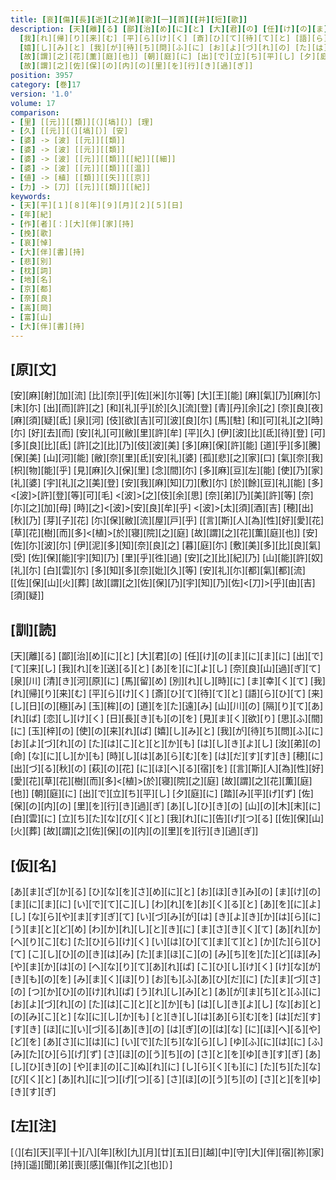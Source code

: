 ```yaml
---
title: [哀][傷][長][逝][之][弟][歌][一][首][[并][短][歌]]
description: [天][離][る] [鄙][治][め][に][と] [大][君][の] [任][け][の][ま][に][ま][に] [出][で][て][来][し] [我][れ][を][送][る][と] [あ][を][に][よ][し] [奈][良][山][過][ぎ][て] [泉][川] [清][き][河][原][に] [馬][留][め] [別][れ][し][時][に] [ま][幸][く][て]
  [我][れ][帰][り][来][む] [平][ら][け][く] [斎][ひ][て][待][て][と] [語][ら][ひ][て] [来][し][日][の][極][み] [玉][桙][の] [道][を][た][遠][み] [山][川][の] [隔][り][て][あ][れ][ば] [恋][し][け][く] [日][長][き][も][の][を] [見][ま][く][欲][り] [思][ふ][間][に] [玉][梓][の] [使][の][来][れ][ば]
  [嬉][し][み][と] [我][が][待][ち][問][ふ][に] [お][よ][づ][れ][の] [た][は][こ][と][と][か][も] [は][し][き][よ][し] [汝][弟][の][命] [な][に][し][か][も] [時][し][は][あ][ら][む][を] [は][だ][す][す][き] [穂][に][出][づ][る][秋][の] [萩][の][花] [に][ほ][へ][る][宿][を] [[言][斯][人][為][性][好][愛][花][草][花][樹][而][多]<[植]>[於][寝][院][之][庭]
  [故][謂][之][花][薫][庭][也]] [朝][庭][に] [出][で][立][ち][平][し] [夕][庭][に] [踏][み][平][げ][ず] [佐][保][の][内][の] [里][を][行][き][過][ぎ] [あ][し][ひ][き][の] [山][の][木][末][に] [白][雲][に] [立][ち][た][な][び][く][と] [我][れ][に][告][げ][つ][る] [[佐][保][山][火][葬]
  [故][謂][之][佐][保][の][内][の][里][を][行][き][過][ぎ]]
position: 3957
category: [巻]17
version: '1.0'
volume: 17
comparison:
- [里] [[元]][[類]][（][塙][）] [理]
- [久] [[元]][（][塙][）] [安]
- [婆] -> [波] [[元]][[類]]
- [婆] -> [波] [[元]][[類]]
- [婆] -> [波] [[元]][[類]][[紀]][[細]]
- [婆] -> [波] [[元]][[類]][[温]]
- [値] -> [植] [[類]][[矢]][[京]]
- [力] -> [刀] [[元]][[類]][[紀]]
keywords:
- [天][平][１][８][年][９][月][２][５][日]
- [年][紀]
- [作][者][：][大][伴][家][持]
- [挽][歌]
- [哀][悼]
- [大][伴][書][持]
- [悲][別]
- [枕][詞]
- [地][名]
- [京][都]
- [奈][良]
- [高][岡]
- [富][山]
- [大][伴][書][持]
---
```


## [原][文]

[安][麻][射][加][流] [比][奈][乎][佐][米][尓][等] [大][王][能] [麻][氣][乃][麻][尓][末][尓] [出][而][許][之] [和][礼][乎][於][久][流][登] [青][丹][余][之] [奈][良][夜][麻][須][疑][氐] [泉][河] [伎][欲][吉][可][波][良][尓] [馬][駐] [和][可][礼][之][時][尓] [好][去][而] [安][礼][可][敝][里][許][牟] [平][久] [伊][波][比][氐][待][登] [可][多][良][比][氐] [許][之][比][乃][伎][波][美] [多][麻][保][許][能] [道][乎][多][騰][保][美] [山][河][能] [敝][奈][里][氐][安][礼][婆] [孤][悲][之][家][口] [氣][奈][我][枳][物][能][乎] [見][麻][久][保][里] [念][間][尓] [多][麻][豆][左][能] [使][乃][家][礼][婆] [宇][礼][之][美][登] [安][我][麻][知][刀][敷][尓] [於][餘][豆][礼][能] [多]<[波]>[許][登][等][可][毛] <[波]>[之][伎][余][思] [奈][弟][乃][美][許][等] [奈][尓][之][加][母] [時][之]<[波]>[安][良][牟][乎] <[波]>[太][須][酒][吉] [穂][出][秋][乃] [芽][子][花] [尓][保][敝][流][屋][戸][乎] [[言][斯][人][為][性][好][愛][花][草][花][樹][而][多]<[植]>[於][寝][院][之][庭] [故][謂][之][花][薫][庭][也]] [安][佐][尓][波][尓] [伊][泥][多][知][奈][良][之] [暮][庭][尓] [敷][美][多][比][良][氣][受] [佐][保][能][宇][知][乃] [里][乎][徃][過] [安][之][比][紀][乃] [山][能][許][奴][礼][尓] [白][雲][尓] [多][知][多][奈][妣][久][等] [安][礼][尓][都][氣][都][流] [[佐][保][山][火][葬] [故][謂][之][佐][保][乃][宇][知][乃][佐]<[刀]>[乎][由][吉][須][疑]]

## [訓][読]

[天][離][る] [鄙][治][め][に][と] [大][君][の] [任][け][の][ま][に][ま][に] [出][で][て][来][し] [我][れ][を][送][る][と] [あ][を][に][よ][し] [奈][良][山][過][ぎ][て] [泉][川] [清][き][河][原][に] [馬][留][め] [別][れ][し][時][に] [ま][幸][く][て] [我][れ][帰][り][来][む] [平][ら][け][く] [斎][ひ][て][待][て][と] [語][ら][ひ][て] [来][し][日][の][極][み] [玉][桙][の] [道][を][た][遠][み] [山][川][の] [隔][り][て][あ][れ][ば] [恋][し][け][く] [日][長][き][も][の][を] [見][ま][く][欲][り] [思][ふ][間][に] [玉][梓][の] [使][の][来][れ][ば] [嬉][し][み][と] [我][が][待][ち][問][ふ][に] [お][よ][づ][れ][の] [た][は][こ][と][と][か][も] [は][し][き][よ][し] [汝][弟][の][命] [な][に][し][か][も] [時][し][は][あ][ら][む][を] [は][だ][す][す][き] [穂][に][出][づ][る][秋][の] [萩][の][花] [に][ほ][へ][る][宿][を] [[言][斯][人][為][性][好][愛][花][草][花][樹][而][多]<[植]>[於][寝][院][之][庭] [故][謂][之][花][薫][庭][也]] [朝][庭][に] [出][で][立][ち][平][し] [夕][庭][に] [踏][み][平][げ][ず] [佐][保][の][内][の] [里][を][行][き][過][ぎ] [あ][し][ひ][き][の] [山][の][木][末][に] [白][雲][に] [立][ち][た][な][び][く][と] [我][れ][に][告][げ][つ][る] [[佐][保][山][火][葬] [故][謂][之][佐][保][の][内][の][里][を][行][き][過][ぎ]]

## [仮][名]

[あ][ま][ざ][か][る] [ひ][な][を][さ][め][に][と] [お][ほ][き][み][の] [ま][け][の][ま][に][ま][に] [い][で][て][こ][し] [わ][れ][を][お][く][る][と] [あ][を][に][よ][し] [な][ら][や][ま][す][ぎ][て] [い][づ][み][が][は] [き][よ][き][か][は][ら][に] [う][ま][と][ど][め] [わ][か][れ][し][と][き][に] [ま][さ][き][く][て] [あ][れ][か][へ][り][こ][む] [た][ひ][ら][け][く] [い][は][ひ][て][ま][て][と] [か][た][ら][ひ][て] [こ][し][ひ][の][き][は][み] [た][ま][ほ][こ][の] [み][ち][を][た][ど][ほ][み] [や][ま][か][は][の] [へ][な][り][て][あ][れ][ば] [こ][ひ][し][け][く] [け][な][が][き][も][の][を] [み][ま][く][ほ][り] [お][も][ふ][あ][ひ][だ][に] [た][ま][づ][さ][の] [つ][か][ひ][の][け][れ][ば] [う][れ][し][み][と] [あ][が][ま][ち][と][ふ][に] [お][よ][づ][れ][の] [た][は][こ][と][と][か][も] [は][し][き][よ][し] [な][お][と][の][み][こ][と] [な][に][し][か][も] [と][き][し][は][あ][ら][む][を] [は][だ][す][す][き] [ほ][に][い][づ][る][あ][き][の] [は][ぎ][の][は][な] [に][ほ][へ][る][や][ど][を] [あ][さ][に][は][に] [い][で][た][ち][な][ら][し] [ゆ][ふ][に][は][に] [ふ][み][た][ひ][ら][げ][ず] [さ][ほ][の][う][ち][の] [さ][と][を][ゆ][き][す][ぎ] [あ][し][ひ][き][の] [や][ま][の][こ][ぬ][れ][に] [し][ら][く][も][に] [た][ち][た][な][び][く][と] [あ][れ][に][つ][げ][つ][る] [さ][ほ][の][う][ち][の] [さ][と][を][ゆ][き][す][ぎ]

## [左][注]

[（][右][天][平][十][八][年][秋][九][月][廿][五][日][越][中][守][大][伴][宿][祢][家][持][遥][聞][弟][喪][感][傷][作][之][也][）]
